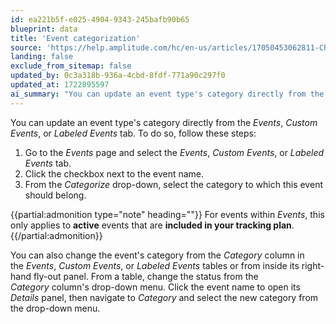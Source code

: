```yaml
---
id: ea221b5f-e025-4904-9343-245bafb90b65
blueprint: data
title: 'Event categorization'
source: 'https://help.amplitude.com/hc/en-us/articles/17050453062811-Change-an-event-s-category'
landing: false
exclude_from_sitemap: false
updated_by: 0c3a318b-936a-4cbd-8fdf-771a90c297f0
updated_at: 1722895597
ai_summary: "You can update an event type's category directly from the _Events_, _Custom Events_, or _Labeled Events_ tab in Amplitude. Simply select the event name, choose a category, and save your changes. Remember, this action applies to active events included in your tracking plan. You can also modify the event's category from the *Category* column in the tables or from the right-hand fly-out panel. Make changes directly from the table's drop-down menu or by opening the event's _Details_ panel and selecting a new category."
---
```

You can update an event type's category directly from the _Events_, _Custom Events_, or _Labeled Events_ tab. To do so, follow these steps:

1. Go to the _Events_ page and select the _Events_, _Custom Events_, or _Labeled Events_ tab.
1. Click the checkbox next to the event name.
1. From the _Categorize_ drop-down, select the category to which this event should belong.

{{partial:admonition type="note" heading=""}}
For events within _Events_, this only applies to **active** events that are **included in your tracking plan**.
{{/partial:admonition}}

You can also change the event's category from the *Category* column in the *Events*, _Custom Events_, or *Labeled Events* tables or from inside its right-hand fly-out panel. From a table, change the status from the *Category* column's drop-down menu. Click the event name to open its _Details_ panel, then navigate to _Category_ and select the new category from the drop-down menu.
